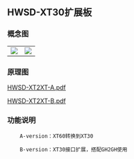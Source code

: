 ## HWSD-XT30扩展板

### 概念图

<table>
    <tr>
    <td><center><img src="HWSD-XT2XT-A.png"></a>
    <td><center><img src="HWSD-XT2XT-B.png"></a>
    </tr> 
</table>

### 原理图

 [HWSD-XT2XT-A.pdf](HWSD-XT2XT-A.pdf) 

 [HWSD-XT2XT-B.pdf](HWSD-XT2XT-B.pdf) 

### 功能说明

		A-version：XT60转换到XT30
	
		B-version：XT30接口扩展，搭配GH2GH使用
